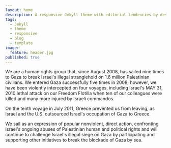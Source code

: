 ```yaml
---
layout: home
description: A responsive Jekyll theme with editorial tendencies by designer Michael Rose.
tags: 
  - Jekyll
  - theme
  - responsive
  - blog
  - template
image: 
  feature: header.jpg
published: true
---
```


We are a human rights group that, since August 2008,
has sailed nine times to Gaza to break Israel's illegal stranglehold on 1.6 million Palestinian civilians.
We entered Gaza successfully five times in 2008; however,
we have been violently intercepted on four voyages, including Israel's MAY 31, 2010
lethal attack on our Freedom Flotilla when ten of our colleagues were killed and
many more injured by Israeli commandos.

On the tenth voyage in July 2011, Greece prevented us from leaving, as Israel and the U.S. outsourced
Israel's occupation of Gaza to Greece.

We sail as an expression of popular nonviolent, direct action,
confronting Israel's ongoing abuses of Palestinian human and political rights and will continue
to challenge Israel's illegal siege on Gaza
by participating and supporting other initiatives to break the blockade of Gaza by sea.